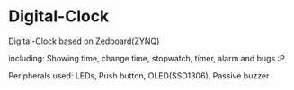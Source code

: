 # Digital-Clock
Digital-Clock based on Zedboard(ZYNQ)

including: Showing time, change time, stopwatch, timer, alarm and bugs :P

Peripherals used: LEDs, Push button, OLED(SSD1306), Passive buzzer
